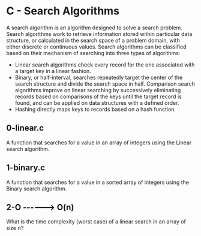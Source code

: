 # C - Search Algorithms
A search algorithm is an algorithm designed to solve a search problem. Search algorithms work to retrieve information stored within particular data structure, or calculated in the search space of a problem domain, with either discrete or continuous values.
Search algorithms can be classified based on their mechanism of searching into three types of algorithms:
* Linear search algorithms check every record for the one associated with a target key in a linear fashion.
*  Binary, or half-interval, searches repeatedly target the center of the search structure and divide the search space in half. Comparison search algorithms improve on linear searching by successively eliminating records based on comparisons of the keys until the target record is found, and can be applied on data structures with a defined order.
* Hashing directly maps keys to records based on a hash function.
## 0-linear.c
A  function that searches for a value in an array of integers using the Linear search algorithm.
## 1-binary.c
A function that searches for a value in a sorted array of integers using the Binary search algorithm.
## 2-O ------> O(n)
What is the time complexity (worst case) of a linear search in an array of size n?
